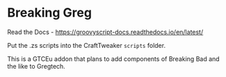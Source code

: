 # Breaking Greg

Read the Docs - https://groovyscript-docs.readthedocs.io/en/latest/

Put the .zs scripts into the CraftTweaker `scripts` folder.


This is a GTCEu addon that plans to add components of Breaking Bad and the like to Gregtech.

